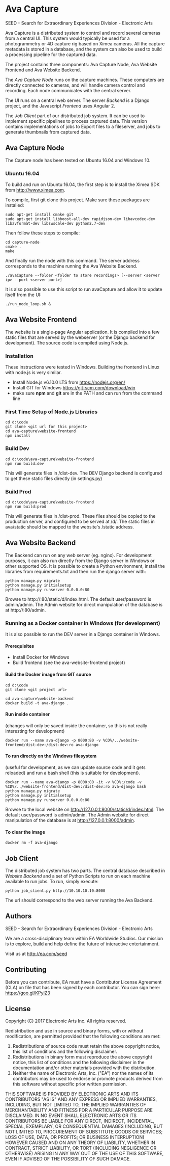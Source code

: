 # Ava Capture

SEED - Search for Extraordinary Experiences Division - Electronic Arts

Ava Capture is a distributed system to control and record several cameras from a central UI. This system would typically be used for a photogrammetry or 4D capture rig based on Ximea cameras. All the capture metadata is stored in a database, and the system can also be used to build a processing pipeline for the captured data.

The project contains three components: Ava Capture Node, Ava Website Frontend and Ava Website Backend. 

The *Ava Capture Node* runs on the capture machines. These computers are directly connected to cameras, and will handle camera control and recording. Each node communicates with the central server.

The UI runs on a central web server. The server *Backend* is a Django project, and the Javascript *Frontend* uses Angular 2.

The *Job Client* part of our distributed job system. It can be used to implement specific pipelines to process captured data. This version contains implementations of jobs to Export files to a fileserver, and jobs to generate thumbnails from captured data.

## Ava Capture Node

The Capture node has been tested on Ubuntu 16.04 and Windows 10.

### Ubuntu 16.04

To build and run on Ubuntu 16.04, the first step is to install the Ximea SDK from http://www.ximea.com.

To compile, first git clone this project. Make sure these packages are installed:

    sudo apt-get install cmake git
    sudo apt-get install libboost-all-dev rapidjson-dev libavcodec-dev libavformat-dev libswscale-dev python2.7-dev

Then follow these steps to compile:

    cd capture-node
    cmake .
    make

And finally run the node with this command. The server address corresponds to the machine running the Ava Website Backend.

    ./avaCapture --folder <folder to store recordings> [--server <server ip> --port <server port>]

It is also possible to use this script to run avaCapture and allow it to update itself from the UI:

    ./run_node_loop.sh &

## Ava Website Frontend

The website is a single-page Angular application. It is compiled into a few static files that are served by the webserver (or the Django backend for development). The source code is compiled using Node.js.

### Installation

These instructions were tested in Windows. Building the frontend in Linux with node.js is very similar.

* Install Node.js v6.10.0 LTS from https://nodejs.org/en/
* Install GIT for Windows https://git-scm.com/download/win
* make sure **npm** and **git** are in the PATH and can run from the command line

### First Time Setup of Node.js Libraries

    cd d:\code
    git clone <git url for this project>
    cd ava-capture\website-frontend
    npm install

### Build Dev

    cd d:\code\ava-capture\website-frontend
    npm run build:dev

This will generate files in /dist-dev. The DEV Django backend is configured to get these static files directly (in settings.py)

### Build Prod

    cd d:\code\ava-capture\website-frontend
    npm run build:prod

This will generate files in /dist-prod. These files should be copied to the production server, and configured to be served at /d/. The static files in ava/static should be mapped to the website's /static address.

## Ava Website Backend

The Backend can run on any web server (eg. nginx). For development purposes, it can also run directly from the Django server in Windows or other supported OS. It is possible to create a Python environment, install the libraries from requirements.txt and then run the django server with:

    python manage.py migrate
    python manage.py initialsetup
    python manage.py runserver 0.0.0.0:80

Browse to http://<server ip>:80/static/d/index.html. The default user/password is admin/admin. The  Admin website for direct manipulation of the database is at http://<server ip>:80/admin.

### Running as a Docker container in Windows (for development)

It is also possible to run the DEV server in a Django container in Windows.

#### Prerequisites

* Install Docker for Windows
* Build frontend (see the ava-website-frontend project)

#### Build the Docker image from GIT source

    cd d:\code
    git clone <git project url>

    cd ava-capture\website-backend
    docker build -t ava-django .

#### Run inside container 

(changes will only be saved inside the container, so this is not really interesting for development)

    docker run --name ava-django -p 8000:80 -v %CD%/../website-frontend/dist-dev:/dist-dev:ro ava-django

#### To run directly on the Windows filesystem 

(useful for development, as we can update source code and it gets reloaded) and run a bash shell (this is suitable for development).

    docker run --name ava-django -p 8000:80 -it -v %CD%:/code -v %CD%/../website-frontend/dist-dev:/dist-dev:ro ava-django bash
    python manage.py migrate
    python manage.py initialsetup
    python manage.py runserver 0.0.0.0:80

Browse to the local website on http://127.0.0.1:8000/static/d/index.html. The default user/password is admin/admin. The  Admin website for direct manipulation of the database is at http://127.0.0.1:8000/admin.

#### To clear the image

    docker rm -f ava-django

## Job Client

The distributed job system has two parts. The central database described in *Website Backend* and a set of Python Scripts to run on each machine available to run jobs. To run, simply execute:

    python job_client.py http://10.10.10.10:8000

The url should correspond to the web server running the Ava Backend.

## Authors

SEED - Search for Extraordinary Experiences Division - Electronic Arts

We are a cross-disciplinary team within EA Worldwide Studios. Our mission is to explore, build and help define the future of interactive entertainment.

Visit us at http://ea.com/seed

## Contributing

Before you can contribute, EA must have a Contributor License Agreement (CLA) on file that has been signed by each contributor.
You can sign here: https://goo.gl/KPylZ3

## License

Copyright (C) 2017 Electronic Arts Inc.  All rights reserved.
  
Redistribution and use in source and binary forms, with or without
modification, are permitted provided that the following conditions
are met:
  
1.  Redistributions of source code must retain the above copyright
    notice, this list of conditions and the following disclaimer.
2.  Redistributions in binary form must reproduce the above copyright
    notice, this list of conditions and the following disclaimer in the
    documentation and/or other materials provided with the distribution.
3.  Neither the name of Electronic Arts, Inc. ("EA") nor the names of
    its contributors may be used to endorse or promote products derived
    from this software without specific prior written permission.
  
THIS SOFTWARE IS PROVIDED BY ELECTRONIC ARTS AND ITS CONTRIBUTORS "AS IS" AND ANY
EXPRESS OR IMPLIED WARRANTIES, INCLUDING, BUT NOT LIMITED TO, THE IMPLIED
WARRANTIES OF MERCHANTABILITY AND FITNESS FOR A PARTICULAR PURPOSE ARE
DISCLAIMED. IN NO EVENT SHALL ELECTRONIC ARTS OR ITS CONTRIBUTORS BE LIABLE FOR ANY
DIRECT, INDIRECT, INCIDENTAL, SPECIAL, EXEMPLARY, OR CONSEQUENTIAL DAMAGES
(INCLUDING, BUT NOT LIMITED TO, PROCUREMENT OF SUBSTITUTE GOODS OR SERVICES;
LOSS OF USE, DATA, OR PROFITS; OR BUSINESS INTERRUPTION) HOWEVER CAUSED AND
ON ANY THEORY OF LIABILITY, WHETHER IN CONTRACT, STRICT LIABILITY, OR TORT
(INCLUDING NEGLIGENCE OR OTHERWISE) ARISING IN ANY WAY OUT OF THE USE OF
THIS SOFTWARE, EVEN IF ADVISED OF THE POSSIBILITY OF SUCH DAMAGE.
